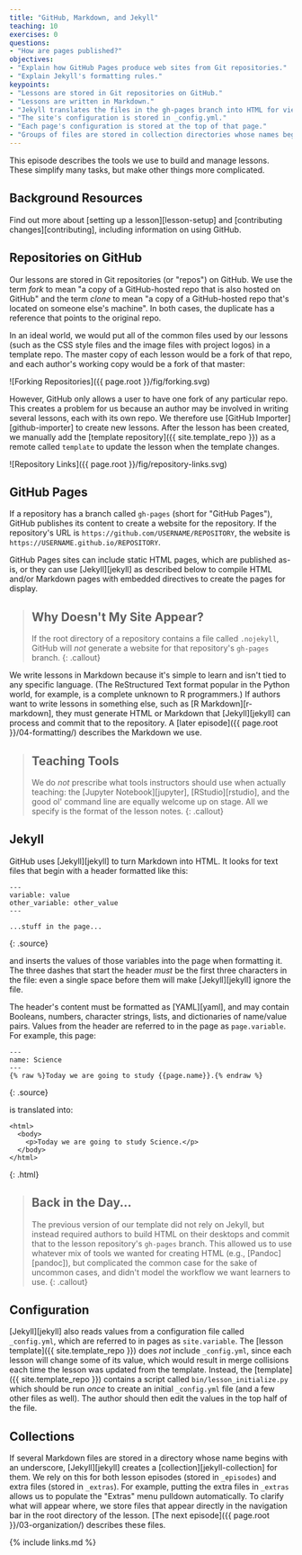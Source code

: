 ```yaml
---
title: "GitHub, Markdown, and Jekyll"
teaching: 10
exercises: 0
questions:
- "How are pages published?"
objectives:
- "Explain how GitHub Pages produce web sites from Git repositories."
- "Explain Jekyll's formatting rules."
keypoints:
- "Lessons are stored in Git repositories on GitHub."
- "Lessons are written in Markdown."
- "Jekyll translates the files in the gh-pages branch into HTML for viewing."
- "The site's configuration is stored in _config.yml."
- "Each page's configuration is stored at the top of that page."
- "Groups of files are stored in collection directories whose names begin with an underscore."
---
```


This episode describes the tools we use to build and manage lessons.
These simplify many tasks, but make other things more complicated.

## Background Resources

Find out more about [setting up a lesson][lesson-setup] and [contributing changes][contributing], including information on using GitHub.

## Repositories on GitHub

Our lessons are stored in Git repositories (or "repos") on GitHub.
We use the term *fork* to mean
"a copy of a GitHub-hosted repo that is also hosted on GitHub"
and the term *clone* to mean
"a copy of a GitHub-hosted repo that's located on someone else's machine".
In both cases,
the duplicate has a reference that points to the original repo.

In an ideal world,
we would put all of the common files used by our lessons
(such as the CSS style files and the image files with project logos)
in a template repo.
The master copy of each lesson would be a fork of that repo,
and each author's working copy would be a fork of that master:

![Forking Repositories]({{ page.root }}/fig/forking.svg)

However, GitHub only allows a user to have one fork of any particular repo.
This creates a problem for us because an author may be involved in writing several lessons,
each with its own repo.
We therefore use [GitHub Importer][github-importer] to create new lessons.
After the lesson has been created,
we manually add the [template repository]({{ site.template_repo }}) as a remote called `template`
to update the lesson when the template changes.

![Repository Links]({{ page.root }}/fig/repository-links.svg)

## GitHub Pages

If a repository has a branch called `gh-pages` (short for "GitHub Pages"),
GitHub publishes its content to create a website for the repository.
If the repository's URL is `https://github.com/USERNAME/REPOSITORY`,
the website is `https://USERNAME.github.io/REPOSITORY`.

GitHub Pages sites can include static HTML pages,
which are published as-is,
or they can use [Jekyll][jekyll] as described below
to compile HTML and/or Markdown pages with embedded directives
to create the pages for display.

> ## Why Doesn't My Site Appear?
>
> If the root directory of a repository contains a file called `.nojekyll`,
> GitHub will *not* generate a website for that repository's `gh-pages` branch.
{: .callout}

We write lessons in Markdown because it's simple to learn
and isn't tied to any specific language.
(The ReStructured Text format popular in the Python world,
for example,
is a complete unknown to R programmers.)
If authors want to write lessons in something else,
such as [R Markdown][r-markdown],
they must generate HTML or Markdown that [Jekyll][jekyll] can process
and commit that to the repository.
A [later episode]({{ page.root }}/04-formatting/) describes the Markdown we use.

> ## Teaching Tools
>
> We do *not* prescribe what tools instructors should use when actually teaching:
> the [Jupyter Notebook][jupyter],
> [RStudio][rstudio],
> and the good ol' command line are equally welcome up on stage.
> All we specify is the format of the lesson notes.
{: .callout}

## Jekyll

GitHub uses [Jekyll][jekyll] to turn Markdown into HTML.
It looks for text files that begin with a header formatted like this:

~~~
---
variable: value
other_variable: other_value
---

...stuff in the page...
~~~
{: .source}

and inserts the values of those variables into the page when formatting it.
The three dashes that start the header *must* be the first three characters in the file:
even a single space before them will make [Jekyll][jekyll] ignore the file.

The header's content must be formatted as [YAML][yaml],
and may contain Booleans, numbers, character strings, lists, and dictionaries of name/value pairs.
Values from the header are referred to in the page as `page.variable`.
For example,
this page:

~~~
---
name: Science
---
{% raw %}Today we are going to study {{page.name}}.{% endraw %}
~~~
{: .source}

is translated into:

~~~
<html>
  <body>
    <p>Today we are going to study Science.</p>
  </body>
</html>
~~~
{: .html}

> ## Back in the Day...
>
> The previous version of our template did not rely on Jekyll,
> but instead required authors to build HTML on their desktops
> and commit that to the lesson repository's `gh-pages` branch.
> This allowed us to use whatever mix of tools we wanted for creating HTML (e.g., [Pandoc][pandoc]),
> but complicated the common case for the sake of uncommon cases,
> and didn't model the workflow we want learners to use.
{: .callout}

## Configuration

[Jekyll][jekyll] also reads values from a configuration file called `_config.yml`,
which are referred to in pages as `site.variable`.
The [lesson template]({{ site.template_repo }}) does *not* include `_config.yml`,
since each lesson will change some of its value,
which would result in merge collisions each time the lesson was updated from the template.
Instead,
the [template]({{ site.template_repo }}) contains a script called `bin/lesson_initialize.py`
which should be run *once* to create an initial `_config.yml` file
(and a few other files as well).
The author should then edit the values in the top half of the file.

## Collections

If several Markdown files are stored in a directory whose name begins with an underscore,
[Jekyll][jekyll] creates a [collection][jekyll-collection] for them.
We rely on this for both lesson episodes (stored in `_episodes`)
and extra files (stored in `_extras`).
For example,
putting the extra files in `_extras` allows us to populate the "Extras" menu pulldown automatically.
To clarify what will appear where,
we store files that appear directly in the navigation bar
in the root directory of the lesson.
[The next episode]({{ page.root }}/03-organization/) describes these files.

{% include links.md %}
